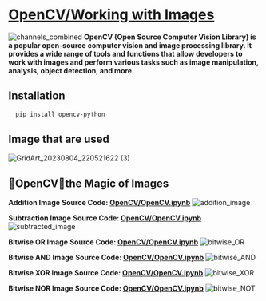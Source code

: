 # [OpenCV/Working with Images](https://opencv.org/)
![channels_combined](https://github.com/ThisIs-Developer/Python/assets/109382325/55990dd2-407e-446b-93b6-8ac41d848d9f)
**OpenCV (Open Source Computer Vision Library) is a popular open-source computer vision and image processing library. It provides a wide range of tools and functions that allow developers to work with images and perform various tasks such as image manipulation, analysis, object detection, and more.**
## Installation
```bash
  pip install opencv-python
```
## Image that are used
![GridArt_20230804_220521622 (3)](https://github.com/ThisIs-Developer/Python/assets/109382325/f7216c40-6763-45e4-9090-823a99a4315e)



## 🌟OpenCV🎨the Magic of Images
**Addition Image** 
**Source Code: [OpenCV/OpenCV.ipynb](https://github.com/ThisIs-Developer/Python/blob/main/OpenCV/Working%20with%20Images/OpenCV.ipynb)**
![addition_image](https://github.com/ThisIs-Developer/Python/assets/109382325/a426f3ca-d1a7-4a46-863b-f899ecb263a6)

**Subtraction Image** 
**Source Code: [OpenCV/OpenCV.ipynb](https://github.com/ThisIs-Developer/Python/blob/main/OpenCV/Working%20with%20Images/OpenCV.ipynb)**
![subtracted_image](https://github.com/ThisIs-Developer/Python/assets/109382325/ef5fc57a-bcd8-4004-8b4f-62d13bf9e5a2)

**Bitwise OR Image** 
**Source Code: [OpenCV/OpenCV.ipynb](https://github.com/ThisIs-Developer/Python/blob/main/OpenCV/Working%20with%20Images/OpenCV.ipynb)**
![bitwise_OR](https://github.com/ThisIs-Developer/Python/assets/109382325/0303e2dc-be00-484b-b5c6-80debff302f5)

**Bitwise AND Image** 
**Source Code: [OpenCV/OpenCV.ipynb](https://github.com/ThisIs-Developer/Python/blob/main/OpenCV/Working%20with%20Images/OpenCV.ipynb)**
![bitwise_AND](https://github.com/ThisIs-Developer/Python/assets/109382325/ab2dc562-6b88-426b-a910-c544c5b33e6c)

**Bitwise XOR Image** 
**Source Code: [OpenCV/OpenCV.ipynb](https://github.com/ThisIs-Developer/Python/blob/main/OpenCV/Working%20with%20Images/OpenCV.ipynb)**
![bitwise_XOR](https://github.com/ThisIs-Developer/Python/assets/109382325/83d283ec-7fa4-4d84-ad7e-06950427e544)

**Bitwise NOR Image** 
**Source Code: [OpenCV/OpenCV.ipynb](https://github.com/ThisIs-Developer/Python/blob/main/OpenCV/Working%20with%20Images/OpenCV.ipynb)**
![bitwise_NOT](https://github.com/ThisIs-Developer/Python/assets/109382325/ef6a1607-a0c0-4952-8b2d-a9d7fb6fc66c)

